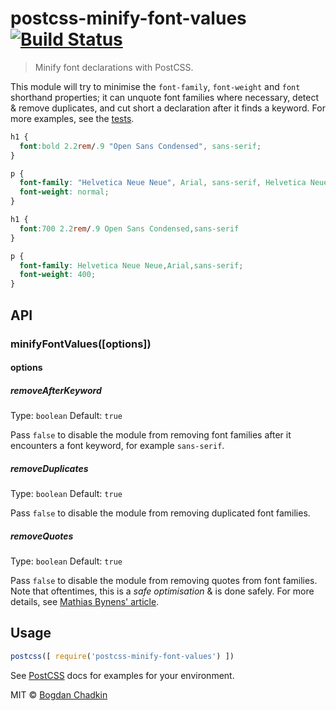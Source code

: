 # postcss-minify-font-values [![Build Status][ci-img]][ci]

> Minify font declarations with PostCSS.

This module will try to minimise the `font-family`, `font-weight` and `font` shorthand
properties; it can unquote font families where necessary, detect & remove
duplicates, and cut short a declaration after it finds a keyword. For more
examples, see the [tests](test).

```css
h1 {
  font:bold 2.2rem/.9 "Open Sans Condensed", sans-serif;
}

p {
  font-family: "Helvetica Neue Neue", Arial, sans-serif, Helvetica Neue;
  font-weight: normal;
}
```

```css
h1 {
  font:700 2.2rem/.9 Open Sans Condensed,sans-serif
}

p {
  font-family: Helvetica Neue Neue,Arial,sans-serif;
  font-weight: 400;
}
```

## API

### minifyFontValues([options])

#### options

##### removeAfterKeyword

Type: `boolean`
Default: `true`

Pass `false` to disable the module from removing font families after it
encounters a font keyword, for example `sans-serif`.

##### removeDuplicates

Type: `boolean`
Default: `true`

Pass `false` to disable the module from removing duplicated font families.

##### removeQuotes

Type: `boolean`
Default: `true`

Pass `false` to disable the module from removing quotes from font families.
Note that oftentimes, this is a *safe optimisation* & is done safely. For more
details, see [Mathias Bynens' article][mathias].

## Usage

```js
postcss([ require('postcss-minify-font-values') ])
```

See [PostCSS] docs for examples for your environment.

MIT © [Bogdan Chadkin](mailto:trysound@yandex.ru)

[mathias]: https://mathiasbynens.be/notes/unquoted-font-family
[PostCSS]: https://github.com/postcss/postcss
[ci-img]:  https://travis-ci.org/TrySound/postcss-minify-font-values.svg
[ci]:      https://travis-ci.org/TrySound/postcss-minify-font-values
